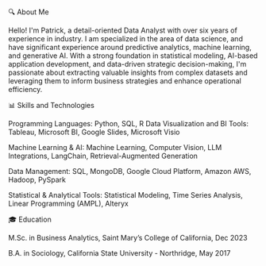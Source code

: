 🔍 About Me

Hello! I'm Patrick, a detail-oriented Data Analyst with over six years of experience in industry. I am specialized in the area of data science, and have significant experience around predictive analytics, machine learning, and generative AI. With a strong foundation in statistical modeling, AI-based application development, and data-driven strategic decision-making, I'm passionate about extracting valuable insights from complex datasets and leveraging them to inform business strategies and enhance operational efficiency.

📊 Skills and Technologies

Programming Languages: Python, SQL, R
Data Visualization and BI Tools: Tableau, Microsoft BI, Google Slides, Microsoft Visio

Machine Learning & AI: Machine Learning, Computer Vision, LLM Integrations, LangChain, Retrieval-Augmented Generation

Data Management: SQL, MongoDB, Google Cloud Platform, Amazon AWS, Hadoop, PySpark

Statistical & Analytical Tools: Statistical Modeling, Time Series Analysis, Linear Programming (AMPL), Alteryx

🎓 Education

M.Sc. in Business Analytics, Saint Mary’s College of California, Dec 2023

B.A. in Sociology, California State University - Northridge, May 2017
